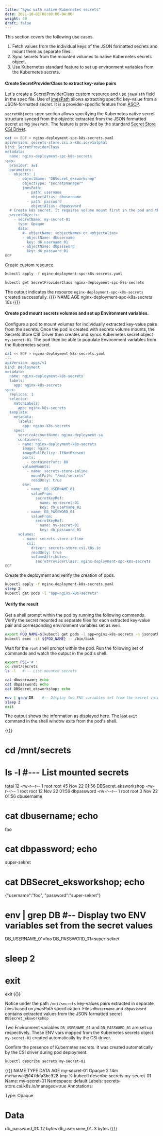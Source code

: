 ```yaml
---
title: "Sync with native Kubernetes secrets"
date: 2021-10-01T00:00:00-04:00
weight: 40
draft: false
---
```


This section covers the following use cases.

1. Fetch values from the individual keys of the JSON formatted secrets and mount them as separate files.
2. Sync secrets from the mounted volumes to native Kubernetes secrets object. 
3. Use Kubernetes standard feature to set up environment variables from the Kubernetes secrets.

#### Create SecretProviderClass to extract key-value pairs

Let's create a SecretProviderClass custom resource and use ```jmesPath``` field in the spec file. Use of [jmesPath](https://jmespath.org/) allows extracting specific key-value from a JSON-formatted secret. It is a provider-specific feature from [ASCP](https://github.com/aws/secrets-store-csi-driver-provider-aws).

```secretObjects``` spec section allows specifying the Kubernetes native secret structure synced from the *objects:* extracted from the JSON formatted secret using ```jmesPath```. The feature is provided by the standard [Secret Store CSI Driver](https://secrets-store-csi-driver.sigs.k8s.io/topics/sync-as-kubernetes-secret.html).


```bash
cat << EOF > nginx-deployment-spc-k8s-secrets.yaml
apiVersion: secrets-store.csi.x-k8s.io/v1alpha1
kind: SecretProviderClass
metadata:
  name: nginx-deployment-spc-k8s-secrets
spec:
  provider: aws
  parameters: 
    objects: |
      - objectName: "DBSecret_eksworkshop"
        objectType: "secretsmanager"
        jmesPath:
          - path: username
            objectAlias: dbusername
          - path: password
            objectAlias: dbpassword
  # Create k8s secret. It requires volume mount first in the pod and then sync.
  secretObjects:                
    - secretName: my-secret-01
      type: Opaque
      data:
        #- objectName: <objectName> or <objectAlias> 
        - objectName: dbusername
          key: db_username_01
        - objectName: dbpassword
          key: db_password_01
EOF
```

Create custom resource.
```bash
kubectl apply -f nginx-deployment-spc-k8s-secrets.yaml

kubectl get SecretProviderClass nginx-deployment-spc-k8s-secrets
```

The output indicates the resource ```nginx-deployment-spc-k8s-secrets``` created successfully.
{{<output>}}
NAME                               AGE
nginx-deployment-spc-k8s-secrets   10s
{{</output>}}


#### Create pod mount secrets volumes and set up Environment variables. 

Configure a pod to mount volumes for individually extracted key-value pairs from the secrets. Once the pod is created with secrets volume mounts, the Secrets Store CSI Driver then creates and syncs Kubernetes secret object ```my-secret-01```. The pod then be able to populate Environment variables from the Kubernetes secret.

```bash
cat << EOF > nginx-deployment-k8s-secrets.yaml
---
apiVersion: apps/v1
kind: Deployment
metadata:
  name: nginx-deployment-k8s-secrets
  labels:
    app: nginx-k8s-secrets
spec:
  replicas: 1
  selector:
    matchLabels:
      app: nginx-k8s-secrets
  template:
    metadata:
      labels:
        app: nginx-k8s-secrets
    spec:
      serviceAccountName: nginx-deployment-sa
      containers:
      - name: nginx-deployment-k8s-secrets
        image: nginx
        imagePullPolicy: IfNotPresent
        ports:
          - containerPort: 80
        volumeMounts:
          - name: secrets-store-inline
            mountPath: "/mnt/secrets"
            readOnly: true
        env:
          - name: DB_USERNAME_01
            valueFrom:
              secretKeyRef:
                name: my-secret-01
                key: db_username_01
          - name: DB_PASSWORD_01
            valueFrom:
              secretKeyRef:
                name: my-secret-01
                key: db_password_01
      volumes:
        - name: secrets-store-inline
          csi:
            driver: secrets-store.csi.k8s.io
            readOnly: true
            volumeAttributes:
              secretProviderClass: nginx-deployment-spc-k8s-secrets
EOF
```

Create the deployment and verify the creation of pods.
```bash
kubectl apply -f nginx-deployment-k8s-secrets.yaml
sleep 2
kubectl get pods -l "app=nginx-k8s-secrets"
```

#### Verify the result

Get a shell prompt within the pod by running the following commands. Verify the secret mounted as separate files for each extracted key-value pair and corresponding environment variables set as well.

```bash
export POD_NAME=$(kubectl get pods -l app=nginx-k8s-secrets -o jsonpath='{.items[].metadata.name}')
kubectl exec -it ${POD_NAME} -- /bin/bash
```

Wait for the ```root``` shell prompt within the pod. Run the following set of commands and watch the output in the pod's shell. 

```bash
export PS1='# '
cd /mnt/secrets
ls -l   #--- List mounted secrets

cat dbusername; echo  
cat dbpassword; echo
cat DBSecret_eksworkshop; echo

env | grep DB    #-- Display two ENV variables set from the secret values
sleep 2
exit

```
The output shows the information as displayed here. The last ```exit``` command in the shell window exits from the pod's shell.

{{<output>}}
# cd /mnt/secrets
# ls -l   #--- List mounted secrets
total 12
-rw-r--r-- 1 root root 45 Nov 22 01:56 DBSecret_eksworkshop
-rw-r--r-- 1 root root 12 Nov 22 01:56 dbpassword
-rw-r--r-- 1 root root  3 Nov 22 01:56 dbusername
# 
# cat dbusername; echo  
foo
# cat dbpassword; echo
super-sekret
# cat DBSecret_eksworkshop; echo
{"username":"foo", "password":"super-sekret"}
# 
# env | grep DB    #-- Display two ENV variables set from the secret values
DB_USERNAME_01=foo
DB_PASSWORD_01=super-sekret
# sleep 2

# exit
exit
{{</output>}}

Notice under the path ```/mnt/secrets``` key-values pairs extracted in separate files based on *jmesPath* specification. Files ```dbusername``` and ```dbpassword``` contains extracted values from the JSON formatted secret ```DBSecret_eksworkshop```

Two Environment variables ```DB_USERNAME_01``` and ```DB_PASSWORD_01``` are set up respectively. These ENV vars mapped from the Kubernetes secrets object ```my-secret-01``` created automatically by the CSI driver.

Confirm the presence of Kubernetes secrets. It was created automatically by the CSI driver during pod deployment.
```bash
kubectl describe secrets my-secret-01
```

{{<output>}}
NAME           TYPE     DATA   AGE
my-secret-01   Opaque   2      14m
meharwal@147dda3bc928 tmp % kubectl describe secrets my-secret-01
Name:         my-secret-01
Namespace:    default
Labels:       secrets-store.csi.k8s.io/managed=true
Annotations:  <none>

Type:  Opaque

Data
====
db_password_01:  12 bytes
db_username_01:  3 bytes
{{</output>}}
